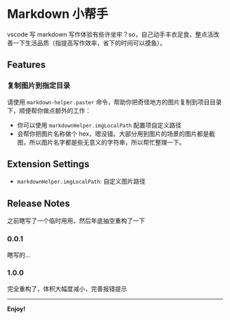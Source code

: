 # Markdown 小帮手

vscode 写 markdown 写作体验有些许坐牢？so，自己动手丰衣足食，整点活改善一下生活品质（指提高写作效率，省下的时间可以摸鱼）。

## Features

### 复制图片到指定目录

请使用 `markdown-helper.paster` 命令，帮助你把奇怪地方的图片复制到项目目录下，顺便帮你做点额外的工作：

* 你可以使用 `markdownHelper.imgLocalPath` 配置项自定义路径
* 会帮你把图片名称做个 hex，嗯没错。大部分用到图片的场景的图片都是截图，所以图片名字都是些无意义的字符串，所以帮忙整理一下。

## Extension Settings

* `markdownHelper.imgLocalPath`: 自定义图片路径

## Release Notes

之前瞎写了一个临时用用，然后年底抽空重构了一下

### 0.0.1

瞎写的...

### 1.0.0

完全重构了，体积大幅度减小，完善报错提示

-----------------------------------------------------------------------------------------------------------

**Enjoy!**
